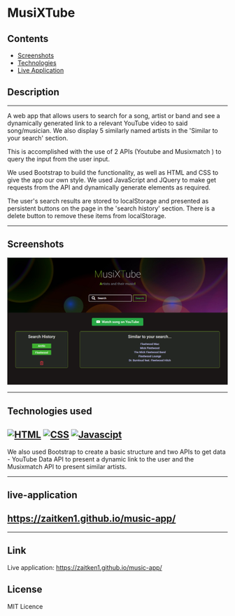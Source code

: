 # MusiXTube

## Contents

- [Screenshots](#screenshots)
- [Technologies](#technologies-used)
- [Live Application](#live-application)

## Description

---

A web app that allows users to search for a song, artist or band and see a dynamically generated link to a relevant YouTube video to said song/musician. We also display 5 similarly named artists in the 'Similar to your search' section.

This is accomplished with the use of 2 APIs (Youtube and Musixmatch ) to query the input from the user input.

We used Bootstrap to build the functionality, as well as HTML and CSS to give the app our own style. We used JavaScript and JQuery to make get requests from the API and dynamically generate elements as required.

The user's search results are stored to localStorage and presented as persistent buttons on the page in the 'search history' section. There is a delete button to remove these items from localStorage.

---

## Screenshots

![Screenshot of a music app that presents lyrics and link to a song](./assets/images/screenshot.png)

---

## Technologies used

## [![HTML](https://img.shields.io/badge/HTML-2ea44f)](https://) [![CSS](https://img.shields.io/badge/CSS-3234a8)](https://) [![Javascipt](https://img.shields.io/badge/Javascipt-a8a232)](https://)

We also used Bootstrap to create a basic structure and two APIs to get data - YouTube Data API to present a dynamic link to the user and the Musixmatch API to present similar artists.

---

## live-application

## https://zaitken1.github.io/music-app/

---

## Link
Live application: https://zaitken1.github.io/music-app/

## License

MIT Licence

